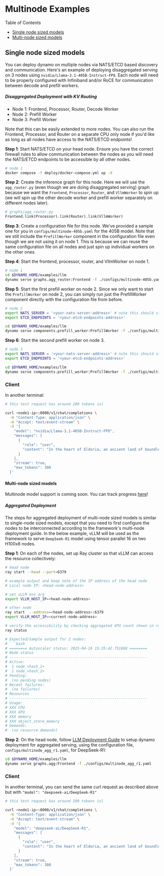 # Multinode Examples

Table of Contents
- [Single node sized models](#single-node-sized-models)
- [Multi-node sized models](#multi-node-sized-models)

## Single node sized models
You can deploy dynamo on multiple nodes via NATS/ETCD based discovery and communication. Here's an example of deploying disaggregated serving on 3 nodes using `nvidia/Llama-3.1-405B-Instruct-FP8`. Each node will need to be properly configured with Infiniband and/or RoCE for communication between decode and prefill workers.

##### Disaggregated Deployment with KV Routing
- Node 1: Frontend, Processor, Router, Decode Worker
- Node 2: Prefill Worker
- Node 3: Prefill Worker

Note that this can be easily extended to more nodes. You can also run the Frontend, Processor, and Router on a separate CPU only node if you'd like as long as all nodes have access to the NATS/ETCD endpoints!

**Step 1**: Start NATS/ETCD on your head node. Ensure you have the correct firewall rules to allow communication between the nodes as you will need the NATS/ETCD endpoints to be accessible by all other nodes.
```bash
# node 1
docker compose -f deploy/docker-compose.yml up -d
```

**Step 2**: Create the inference graph for this node. Here we will use the `agg_router.py` (even though we are doing disaggregated serving) graph because we want the `Frontend`, `Processor`, `Router`, and `VllmWorker` to spin up (we will spin up the other decode worker and prefill worker separately on different nodes later).

```python
# graphs/agg_router.py
Frontend.link(Processor).link(Router).link(VllmWorker)
```

**Step 3**: Create a configuration file for this node. We've provided a sample one for you in `configs/multinode-405b.yaml` for the 405B model. Note that we still include the `PrefillWorker` component in the configuration file even though we are not using it on node 1. This is because we can reuse the same configuration file on all nodes and just spin up individual workers on the other ones.

**Step 4**: Start the frontend, processor, router, and VllmWorker on node 1.
```bash
# node 1
cd $DYNAMO_HOME/examples/llm
dynamo serve graphs.agg_router:Frontend -f ./configs/multinode-405b.yaml
```

**Step 5**: Start the first prefill worker on node 2.
Since we only want to start the `PrefillWorker` on node 2, you can simply run just the PrefillWorker component directly with the configuration file from before.

```bash
# node 2
export NATS_SERVER = '<your-nats-server-address>' # note this should start with nats://...
export ETCD_ENDPOINTS = '<your-etcd-endpoints-address>'

cd $DYNAMO_HOME/examples/llm
dynamo serve components.prefill_worker:PrefillWorker -f ./configs/multinode-405b.yaml
```

**Step 6**: Start the second prefill worker on node 3.
```bash
# node 3
export NATS_SERVER = '<your-nats-server-address>' # note this should start with nats://...
export ETCD_ENDPOINTS = '<your-etcd-endpoints-address>'

cd $DYNAMO_HOME/examples/llm
dynamo serve components.prefill_worker:PrefillWorker -f ./configs/multinode-405b.yaml
```

### Client

In another terminal:
```bash
# this test request has around 200 tokens isl

curl <node1-ip>:8000/v1/chat/completions \
  -H "Content-Type: application/json" \
  -H "Accept: text/event-stream" \
  -d '{
    "model": "nvidia/Llama-3.1-405B-Instruct-FP8",
    "messages": [
      {
        "role": "user",
        "content": "In the heart of Eldoria, an ancient land of boundless magic and mysterious creatures, lies the long-forgotten city of Aeloria. Once a beacon of knowledge and power, Aeloria was buried beneath the shifting sands of time, lost to the world for centuries. You are an intrepid explorer, known for your unparalleled curiosity and courage, who has stumbled upon an ancient map hinting at ests that Aeloria holds a secret so profound that it has the potential to reshape the very fabric of reality. Your journey will take you through treacherous deserts, enchanted forests, and across perilous mountain ranges. Your Task: Character Background: Develop a detailed background for your character. Describe their motivations for seeking out Aeloria, their skills and weaknesses, and any personal connections to the ancient city or its legends. Are they driven by a quest for knowledge, a search for lost familt clue is hidden."
      }
    ],
    "stream": true,
    "max_tokens": 300
  }'
```

#### Multi-node sized models

Multinode model support is coming soon. You can track progress [here](https://github.com/ai-dynamo/dynamo/issues/513)!

##### Aggregated Deployment

The steps for aggregated deployment of multi-node sized models is similar to
single-node sized models, except that you need to first configure the nodes
to be interconnected according to the framework's multi-node deployment guide.
In the below example, vLLM will be used as the framework to serve `DeepSeek-R1` model
using tensor parallel 16 on two H100x8 nodes.

**Step 1**: On each of the nodes, set up Ray cluster so that vLLM can access the resource
collectively:
```bash
# head node
ray start --head --port=6379

# example output and keep note of the IP address of the head node
# Local node IP: <head-node-address>

# set vLLM env arg
export VLLM_HOST_IP=<head-node-address>

# other node
ray start  --address=<head-node-address>:6379
export VLLM_HOST_IP=<current-node-address>

# verify the accessibility by checking aggregated GPU count shown in ray status
ray status

# Expected/Sample output for 2 nodes:
# ```bash
# ======== Autoscaler status: 2025-04-16 15:35:42.751688 ========
# Node status
# ---------------------------------------------------------------
# Active:
#  1 node_<hash_1>
#  1 node_<hash_2>
# Pending:
#  (no pending nodes)
# Recent failures:
#  (no failures)
# Resources
# ---------------------------------------------------------------
# Usage:
# XXX CPU
# XXX GPU
# XXX memory
# XXX object_store_memory
# Demands:
#  (no resource demands)
```

**Step 2**: On the head node, follow [LLM Deployment Guide](./README.md#getting-started) to
setup dynamo deployment for aggregated serving, using the configuration file,
`configs/multinode_agg_r1.yaml`, for DeepSeek-R1:
```bash
cd $DYNAMO_HOME/examples/llm
dynamo serve graphs.agg:Frontend -f ./configs/multinode_agg_r1.yaml
```

### Client

In another terminal, you can send the same curl request as described above but
with `"model": "deepseek-ai/DeepSeek-R1"`
```bash
# this test request has around 200 tokens isl

curl <node1-ip>:8000/v1/chat/completions \
  -H "Content-Type: application/json" \
  -H "Accept: text/event-stream" \
  -d '{
    "model": "deepseek-ai/DeepSeek-R1",
    "messages": [
      {
        "role": "user",
        "content": "In the heart of Eldoria, an ancient land of boundless magic and mysterious creatures, lies the long-forgotten city of Aeloria. Once a beacon of knowledge and power, Aeloria was buried beneath the shifting sands of time, lost to the world for centuries. You are an intrepid explorer, known for your unparalleled curiosity and courage, who has stumbled upon an ancient map hinting at ests that Aeloria holds a secret so profound that it has the potential to reshape the very fabric of reality. Your journey will take you through treacherous deserts, enchanted forests, and across perilous mountain ranges. Your Task: Character Background: Develop a detailed background for your character. Describe their motivations for seeking out Aeloria, their skills and weaknesses, and any personal connections to the ancient city or its legends. Are they driven by a quest for knowledge, a search for lost familt clue is hidden."
      }
    ],
    "stream": true,
    "max_tokens": 300
  }'
```